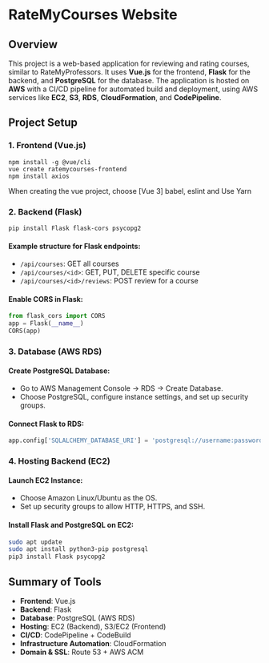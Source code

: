 
# RateMyCourses Website

## Overview

This project is a web-based application for reviewing and rating courses, similar to RateMyProfessors. It uses **Vue.js** for the frontend, **Flask** for the backend, and **PostgreSQL** for the database. The application is hosted on **AWS** with a CI/CD pipeline for automated build and deployment, using AWS services like **EC2**, **S3**, **RDS**, **CloudFormation**, and **CodePipeline**.

## Project Setup

### 1. Frontend (Vue.js)

```
npm install -g @vue/cli
vue create ratemycourses-frontend
npm install axios
```
When creating the vue project, choose [Vue 3] babel, eslint and Use Yarn


### 2. Backend (Flask)
```
pip install Flask flask-cors psycopg2
```

#### Example structure for Flask endpoints:

- `/api/courses`: GET all courses
- `/api/courses/<id>`: GET, PUT, DELETE specific course
- `/api/courses/<id>/reviews`: POST review for a course

#### Enable CORS in Flask:

```python
from flask_cors import CORS
app = Flask(__name__)
CORS(app)
```

### 3. Database (AWS RDS)

#### Create PostgreSQL Database:

- Go to AWS Management Console → RDS → Create Database.
- Choose PostgreSQL, configure instance settings, and set up security groups.

#### Connect Flask to RDS:

```python
app.config['SQLALCHEMY_DATABASE_URI'] = 'postgresql://username:password@hostname/dbname'
```

### 4. Hosting Backend (EC2)

#### Launch EC2 Instance:

- Choose Amazon Linux/Ubuntu as the OS.
- Set up security groups to allow HTTP, HTTPS, and SSH.

#### Install Flask and PostgreSQL on EC2:

```bash
sudo apt update
sudo apt install python3-pip postgresql
pip3 install Flask psycopg2
```

## Summary of Tools

- **Frontend**: Vue.js
- **Backend**: Flask
- **Database**: PostgreSQL (AWS RDS)
- **Hosting**: EC2 (Backend), S3/EC2 (Frontend)
- **CI/CD**: CodePipeline + CodeBuild
- **Infrastructure Automation**: CloudFormation
- **Domain & SSL**: Route 53 + AWS ACM
